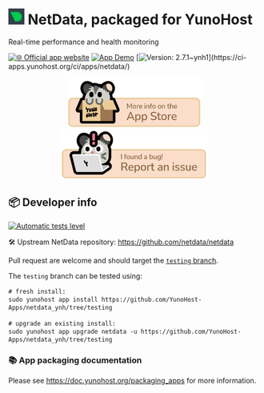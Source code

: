 <!--
N.B.: This README was automatically generated by <https://github.com/YunoHost/apps_tools/blob/main/readme_generator>
It shall NOT be edited by hand.
-->

<h1>
  <img src="https://raw.githubusercontent.com/YunoHost/apps/main/logos/netdata.png" width="32px" alt="Logo of NetData">
  NetData, packaged for YunoHost
</h1>

Real-time performance and health monitoring

[![🌐 Official app website](https://img.shields.io/badge/Official_app_website-darkgreen?style=for-the-badge)](http://my-netdata.io)
[![App Demo](https://img.shields.io/badge/App_Demo-blue?style=for-the-badge)](https://learn.netdata.cloud/docs/agent/demo-sites/)
[![Version: 2.7.1~ynh1](https://img.shields.io/badge/Version-2.7.1~ynh1-rgb(18,138,11)?style=for-the-badge)](https://ci-apps.yunohost.org/ci/apps/netdata/)

<div align="center">
<a href="https://apps.yunohost.org/app/netdata"><img height="100px" src="https://github.com/YunoHost/yunohost-artwork/raw/refs/heads/main/badges/neopossum-badges/badge_more_info_on_the_appstore.svg"/></a>
<a href="https://github.com/YunoHost-Apps/netdata_ynh/issues"><img height="100px" src="https://github.com/YunoHost/yunohost-artwork/raw/refs/heads/main/badges/neopossum-badges/badge_report_an_issue.svg"/></a>
</div>

## 📦 Developer info

[![Automatic tests level](https://apps.yunohost.org/badge/cilevel/netdata)](https://ci-apps.yunohost.org/ci/apps/netdata/)

🛠️ Upstream NetData repository: <https://github.com/netdata/netdata>

Pull request are welcome and should target the [`testing` branch](https://github.com/YunoHost-Apps/netdata_ynh/tree/testing).

The `testing` branch can be tested using:
```
# fresh install:
sudo yunohost app install https://github.com/YunoHost-Apps/netdata_ynh/tree/testing

# upgrade an existing install:
sudo yunohost app upgrade netdata -u https://github.com/YunoHost-Apps/netdata_ynh/tree/testing
```

### 📚 App packaging documentation

Please see <https://doc.yunohost.org/packaging_apps> for more information.